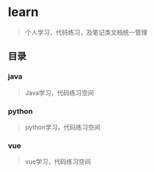 # learn

> 个人学习，代码练习，及笔记类文档统一管理

## 目录

### java

> Java学习，代码练习空间

### python

> python学习，代码练习空间

### vue

> vue学习，代码练习空间